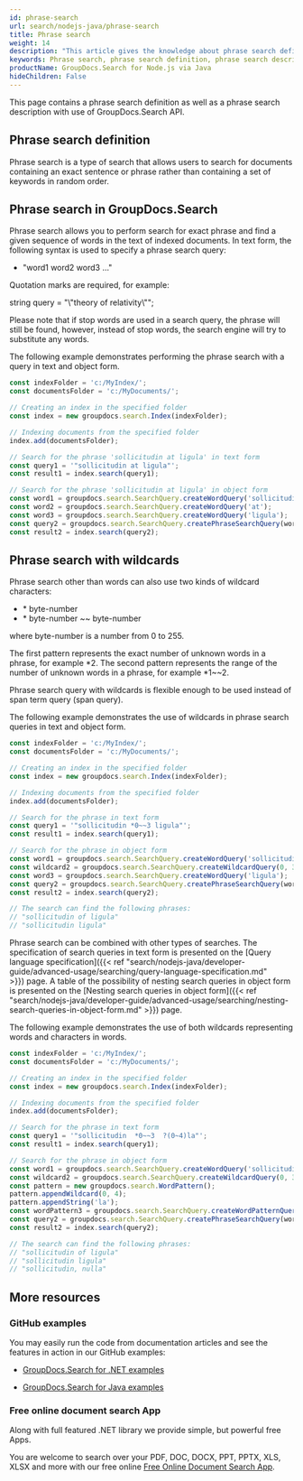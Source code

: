 ```yaml
---
id: phrase-search
url: search/nodejs-java/phrase-search
title: Phrase search
weight: 14
description: "This article gives the knowledge about phrase search definition as well as a phrase search description using Java search API."
keywords: Phrase search, phrase search definition, phrase search description
productName: GroupDocs.Search for Node.js via Java
hideChildren: False
---
```

This page contains a phrase search definition as well as a phrase search description with use of GroupDocs.Search API.

## Phrase search definition

Phrase search is a type of search that allows users to search for documents containing an exact sentence or phrase rather than containing a set of keywords in random order.

## Phrase search in GroupDocs.Search

Phrase search allows you to perform search for exact phrase and find a given sequence of words in the text of indexed documents. In text form, the following syntax is used to specify a phrase search query:

*   "word1 word2 word3 ..."

Quotation marks are required, for example:

string query = "\\"theory of relativity\\"";

Please note that if stop words are used in a search query, the phrase will still be found, however, instead of stop words, the search engine will try to substitute any words.

The following example demonstrates performing the phrase search with a query in text and object form.

```javascript
const indexFolder = 'c:/MyIndex/';
const documentsFolder = 'c:/MyDocuments/';

// Creating an index in the specified folder
const index = new groupdocs.search.Index(indexFolder);

// Indexing documents from the specified folder
index.add(documentsFolder);

// Search for the phrase 'sollicitudin at ligula' in text form
const query1 = '"sollicitudin at ligula"';
const result1 = index.search(query1);

// Search for the phrase 'sollicitudin at ligula' in object form
const word1 = groupdocs.search.SearchQuery.createWordQuery('sollicitudin');
const word2 = groupdocs.search.SearchQuery.createWordQuery('at');
const word3 = groupdocs.search.SearchQuery.createWordQuery('ligula');
const query2 = groupdocs.search.SearchQuery.createPhraseSearchQuery(word1, word2, word3);
const result2 = index.search(query2);
```

## Phrase search with wildcards

Phrase search other than words can also use two kinds of wildcard characters:

*   \* byte-number
*   \* byte-number ~~ byte-number

where byte-number is a number from 0 to 255.

The first pattern represents the exact number of unknown words in a phrase, for example \*2. The second pattern represents the range of the number of unknown words in a phrase, for example \*1~~2.

Phrase search query with wildcards is flexible enough to be used instead of span term query (span query).

The following example demonstrates the use of wildcards in phrase search queries in text and object form.

```javascript
const indexFolder = 'c:/MyIndex/';
const documentsFolder = 'c:/MyDocuments/';

// Creating an index in the specified folder
const index = new groupdocs.search.Index(indexFolder);

// Indexing documents from the specified folder
index.add(documentsFolder);

// Search for the phrase in text form
const query1 = '"sollicitudin *0~~3 ligula"';
const result1 = index.search(query1);

// Search for the phrase in object form
const word1 = groupdocs.search.SearchQuery.createWordQuery('sollicitudin');
const wildcard2 = groupdocs.search.SearchQuery.createWildcardQuery(0, 3);
const word3 = groupdocs.search.SearchQuery.createWordQuery('ligula');
const query2 = groupdocs.search.SearchQuery.createPhraseSearchQuery(word1, wildcard2, word3);
const result2 = index.search(query2);

// The search can find the following phrases:
// "sollicitudin of ligula"
// "sollicitudin ligula"
```

Phrase search can be combined with other types of searches. The specification of search queries in text form is presented on the [Query language specification]({{< ref "search/nodejs-java/developer-guide/advanced-usage/searching/query-language-specification.md" >}}) page. A table of the possibility of nesting search queries in object form is presented on the [Nesting search queries in object form]({{< ref "search/nodejs-java/developer-guide/advanced-usage/searching/nesting-search-queries-in-object-form.md" >}}) page.

The following example demonstrates the use of both wildcards representing words and characters in words.

```javascript
const indexFolder = 'c:/MyIndex/';
const documentsFolder = 'c:/MyDocuments/';

// Creating an index in the specified folder
const index = new groupdocs.search.Index(indexFolder);

// Indexing documents from the specified folder
index.add(documentsFolder);

// Search for the phrase in text form
const query1 = '"sollicitudin  *0~~3  ?(0~4)la"';
const result1 = index.search(query1);

// Search for the phrase in object form
const word1 = groupdocs.search.SearchQuery.createWordQuery('sollicitudin');
const wildcard2 = groupdocs.search.SearchQuery.createWildcardQuery(0, 3);
const pattern = new groupdocs.search.WordPattern();
pattern.appendWildcard(0, 4);
pattern.appendString('la');
const wordPattern3 = groupdocs.search.SearchQuery.createWordPatternQuery(pattern);
const query2 = groupdocs.search.SearchQuery.createPhraseSearchQuery(word1, wildcard2, wordPattern3);
const result2 = index.search(query2);

// The search can find the following phrases:
// "sollicitudin of ligula"
// "sollicitudin ligula"
// "sollicitudin, nulla"
```

## More resources

### GitHub examples

You may easily run the code from documentation articles and see the features in action in our GitHub examples:

*   [GroupDocs.Search for .NET examples](https://github.com/groupdocs-search/GroupDocs.Search-for-.NET)
    
*   [GroupDocs.Search for Java examples](https://github.com/groupdocs-search/GroupDocs.Search-for-Java)
    

### Free online document search App

Along with full featured .NET library we provide simple, but powerful free Apps.

You are welcome to search over your PDF, DOC, DOCX, PPT, PPTX, XLS, XLSX and more with our free online [Free Online Document Search App](https://products.groupdocs.app/search).
